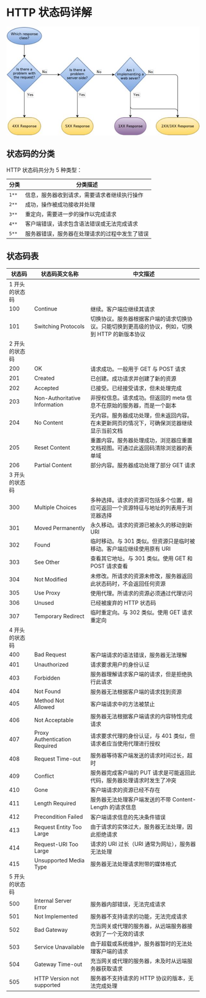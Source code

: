 # HTTP 状态码详解

![HTTP 状态码详解](https://raw.githubusercontent.com/chanshiyucx/yoi/master/2019/HTTP-状态码详解/HTTP_状态码详解.jpg)

## 状态码的分类

HTTP 状态码共分为 5 种类型：

| 分类  | 分类描述                                       |
| ----- | ---------------------------------------------- |
| `1**` | 信息，服务器收到请求，需要请求者继续执行操作   |
| `2**` | 成功，操作被成功接收并处理                     |
| `3**` | 重定向，需要进一步的操作以完成请求             |
| `4**` | 客户端错误，请求包含语法错误或无法完成请求     |
| `5**` | 服务器错误，服务器在处理请求的过程中发生了错误 |

## 状态码表

| 状态码         | 状态码英文名称                | 中文描述                                                                                         |
| -------------- | ----------------------------- | ------------------------------------------------------------------------------------------------ |
| 1 开头的状态码 |
| 100            | Continue                      | 继续。客户端应继续其请求                                                                         |
| 101            | Switching Protocols           | 切换协议。服务器根据客户端的请求切换协议。只能切换到更高级的协议，例如，切换到 HTTP 的新版本协议 |
| 2 开头的状态码 |
| 200            | OK                            | 请求成功。一般用于 GET 与 POST 请求                                                              |
| 201            | Created                       | 已创建。成功请求并创建了新的资源                                                                 |
| 202            | Accepted                      | 已接受。已经接受请求，但未处理完成                                                               |
| 203            | Non-Authoritative Information | 非授权信息。请求成功。但返回的 meta 信息不在原始的服务器，而是一个副本                           |
| 204            | No Content                    | 无内容。服务器成功处理，但未返回内容。在未更新网页的情况下，可确保浏览器继续显示当前文档         |
| 205            | Reset Content                 | 重置内容。服务器处理成功，浏览器应重置文档视图。可通过此返回码清除浏览器的表单域                 |
| 206            | Partial Content               | 部分内容。服务器成功处理了部分 GET 请求                                                          |
| 3 开头的状态码 |
| 300            | Multiple Choices              | 多种选择。请求的资源可包括多个位置，相应可返回一个资源特征与地址的列表用于浏览器选择             |
| 301            | Moved Permanently             | 永久移动。请求的资源已被永久的移动到新 URI                                                       |
| 302            | Found                         | 临时移动。与 301 类似。但资源只是临时被移动。客户端应继续使用原有 URI                            |
| 303            | See Other                     | 查看其它地址。与 301 类似。使用 GET 和 POST 请求查看                                             |
| 304            | Not Modified                  | 未修改。所请求的资源未修改，服务器返回此状态码时，不会返回任何资源                               |
| 305            | Use Proxy                     | 使用代理。所请求的资源必须通过代理访问                                                           |
| 306            | Unused                        | 已经被废弃的 HTTP 状态码                                                                         |
| 307            | Temporary Redirect            | 临时重定向。与 302 类似。使用 GET 请求重定向                                                     |
| 4 开头的状态码 |
| 400            | Bad Request                   | 客户端请求的语法错误，服务器无法理解                                                             |
| 401            | Unauthorized                  | 请求要求用户的身份认证                                                                           |
| 403            | Forbidden                     | 服务器理解请求客户端的请求，但是拒绝执行此请求                                                   |
| 404            | Not Found                     | 服务器无法根据客户端的请求找到资源                                                               |
| 405            | Method Not Allowed            | 客户端请求中的方法被禁止                                                                         |
| 406            | Not Acceptable                | 服务器无法根据客户端请求的内容特性完成请求                                                       |
| 407            | Proxy Authentication Required | 请求要求代理的身份认证，与 401 类似，但请求者应当使用代理进行授权                                |
| 408            | Request Time-out              | 服务器等待客户端发送的请求时间过长，超时                                                         |
| 409            | Conflict                      | 服务器完成客户端的 PUT 请求是可能返回此代码，服务器处理请求时发生了冲突                          |
| 410            | Gone                          | 客户端请求的资源已经不存在                                                                       |
| 411            | Length Required               | 服务器无法处理客户端发送的不带 Content-Length 的请求信息                                         |
| 412            | Precondition Failed           | 客户端请求信息的先决条件错误                                                                     |
| 413            | Request Entity Too Large      | 由于请求的实体过大，服务器无法处理，因此拒绝请求                                                 |
| 414            | Request-URI Too Large         | 请求的 URI 过长（URI 通常为网址），服务器无法处理                                                |
| 415            | Unsupported Media Type        | 服务器无法处理请求附带的媒体格式                                                                 |
| 5 开头的状态码 |
| 500            | Internal Server Error         | 服务器内部错误，无法完成请求                                                                     |
| 501            | Not Implemented               | 服务器不支持请求的功能，无法完成请求                                                             |
| 502            | Bad Gateway                   | 充当网关或代理的服务器，从远端服务器接收到了一个无效的请求                                       |
| 503            | Service Unavailable           | 由于超载或系统维护，服务器暂时的无法处理客户端的请求                                             |
| 504            | Gateway Time-out              | 充当网关或代理的服务器，未及时从远端服务器获取请求                                               |
| 505            | HTTP Version not supported    | 服务器不支持请求的 HTTP 协议的版本，无法完成处理                                                 |

